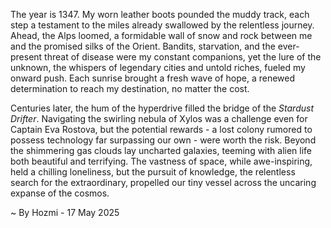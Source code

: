 
The year is 1347.  My worn leather boots pounded the muddy track, each step a testament to the miles already swallowed by the relentless journey.  Ahead, the Alps loomed, a formidable wall of snow and rock between me and the promised silks of the Orient.  Bandits, starvation, and the ever-present threat of disease were my constant companions, yet the lure of the unknown, the whispers of legendary cities and untold riches, fueled my onward push. Each sunrise brought a fresh wave of hope, a renewed determination to reach my destination, no matter the cost.

Centuries later, the hum of the hyperdrive filled the bridge of the *Stardust Drifter*.  Navigating the swirling nebula of Xylos was a challenge even for Captain Eva Rostova, but the potential rewards - a lost colony rumored to possess technology far surpassing our own - were worth the risk.  Beyond the shimmering gas clouds lay uncharted galaxies, teeming with alien life both beautiful and terrifying.  The vastness of space, while awe-inspiring, held a chilling loneliness, but the pursuit of knowledge, the relentless search for the extraordinary, propelled our tiny vessel across the uncaring expanse of the cosmos.

~ By Hozmi - 17 May 2025
